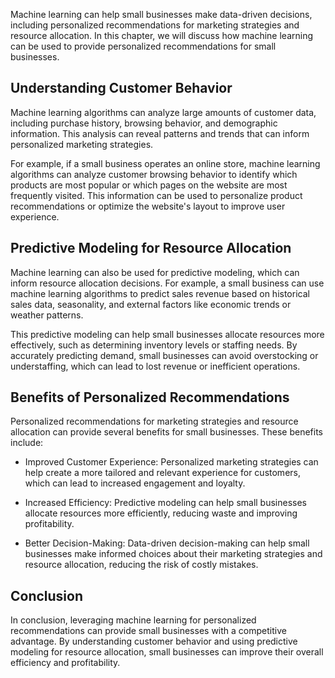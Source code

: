 
Machine learning can help small businesses make data-driven decisions, including personalized recommendations for marketing strategies and resource allocation. In this chapter, we will discuss how machine learning can be used to provide personalized recommendations for small businesses.

Understanding Customer Behavior
-------------------------------

Machine learning algorithms can analyze large amounts of customer data, including purchase history, browsing behavior, and demographic information. This analysis can reveal patterns and trends that can inform personalized marketing strategies.

For example, if a small business operates an online store, machine learning algorithms can analyze customer browsing behavior to identify which products are most popular or which pages on the website are most frequently visited. This information can be used to personalize product recommendations or optimize the website's layout to improve user experience.

Predictive Modeling for Resource Allocation
-------------------------------------------

Machine learning can also be used for predictive modeling, which can inform resource allocation decisions. For example, a small business can use machine learning algorithms to predict sales revenue based on historical sales data, seasonality, and external factors like economic trends or weather patterns.

This predictive modeling can help small businesses allocate resources more effectively, such as determining inventory levels or staffing needs. By accurately predicting demand, small businesses can avoid overstocking or understaffing, which can lead to lost revenue or inefficient operations.

Benefits of Personalized Recommendations
----------------------------------------

Personalized recommendations for marketing strategies and resource allocation can provide several benefits for small businesses. These benefits include:

* Improved Customer Experience: Personalized marketing strategies can help create a more tailored and relevant experience for customers, which can lead to increased engagement and loyalty.

* Increased Efficiency: Predictive modeling can help small businesses allocate resources more efficiently, reducing waste and improving profitability.

* Better Decision-Making: Data-driven decision-making can help small businesses make informed choices about their marketing strategies and resource allocation, reducing the risk of costly mistakes.

Conclusion
----------

In conclusion, leveraging machine learning for personalized recommendations can provide small businesses with a competitive advantage. By understanding customer behavior and using predictive modeling for resource allocation, small businesses can improve their overall efficiency and profitability.
